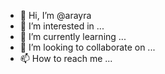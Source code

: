 - 👋 Hi, I’m @arayra
- 👀 I’m interested in ...
- 🌱 I’m currently learning ...
- 💞️ I’m looking to collaborate on ...
- 📫 How to reach me ...

<!---
arayra/arayra is a ✨ special ✨ repository because its `README.md` (this file) appears on your GitHub profile.
You can click the Preview link to take a look at your changes.
--->
